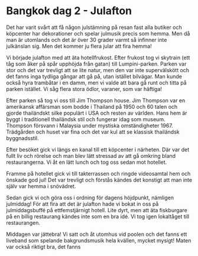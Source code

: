 # Bangkok dag 2 - Julafton

Det har varit svårt att få någon julstämning på resan fast alla butiker och köpcenter har dekorationer och spelar julmusik precis som hemma. Men då man är utomlands och det är över 30 grader varmt så infinner inte julkänslan sig. Men det kommer ju flera jular att fira hemma! 

Vi började julafton med att äta hotellfrukost. Efter frukost tog vi skytrain (ett tåg som åker på spår upphöjda från gatan) till Lumpini-parken. Parken var stor och det var trevligt att se lite natur, men den var inte supervälskött och det fanns inga tydliga gångar att gå på, utan istället bilvägar. Man kunde också hyra trambåtar i en damm, men vi valde att bara gå runt och titta på parken istället. Vi såg flera stora ödlor, varaner, som var häftiga! 

Efter parken så tog vi oss till Jim Thompson house. Jim Thompson var en amerikansk affärsman som bodde i Thailand på 1950 och 60 talen och gjorde thailändskt silke populärt i USA och resten av världen. Hans hem är byggt i traditionell thailändsk stil och fungerar idag som museum. Thompson försvann i Malaysia under mystiska omständigheter 1967. Trädgården och huset var fina och det var kul att se klassisk thailändsk byggnadsstil. 

Efter besöket gick vi längs en kanal till ett köpcenter i närheten. Där var det fullt liv och rörelse och man blev lätt stressad av att gå omkring bland restaurangerna. Vi åt en lätt lunch och tog oss sedan mot hotellet. 

Framme på hotellet gick vi till takterrassen och ringde videosamtal hem och önskade god jul! Det var trevligt och förstås kändes det konstigt att man inte själv var hemma i snövädret. 

Sedan gick vi och göra oss i ordning för dagens höjdpunkt, nämligen julmiddag! För att fira att det är julafton hade vi bokat in oss på julmiddagsbuffé på ettfemstjärnigt hotell. Lite dyrt, men att äta fiskburgare på en billig restaurang kändes inte som en bra idé. Vi tog igen lokaltåget till restaurangen. 

Middagen var jättebra! Vi satt och åt utomhus vid poolen och det fanns ett liveband som spelande bakgrundsmusik hela kvällen, mycket mysigt! Maten var också riktigt bra, det fanns 
